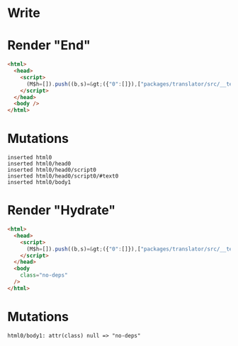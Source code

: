 # Write
  <script>(M$h=[]).push((b,s)=>({"0":[]}),["packages/translator/src/__tests__/fixtures/basic-effect-no-deps/template.marko_0_0",0,])</script>


# Render "End"
```html
<html>
  <head>
    <script>
      (M$h=[]).push((b,s)=&gt;({"0":[]}),["packages/translator/src/__tests__/fixtures/basic-effect-no-deps/template.marko_0_0",0,])
    </script>
  </head>
  <body />
</html>
```

# Mutations
```
inserted html0
inserted html0/head0
inserted html0/head0/script0
inserted html0/head0/script0/#text0
inserted html0/body1
```


# Render "Hydrate"
```html
<html>
  <head>
    <script>
      (M$h=[]).push((b,s)=&gt;({"0":[]}),["packages/translator/src/__tests__/fixtures/basic-effect-no-deps/template.marko_0_0",0,])
    </script>
  </head>
  <body
    class="no-deps"
  />
</html>
```

# Mutations
```
html0/body1: attr(class) null => "no-deps"
```